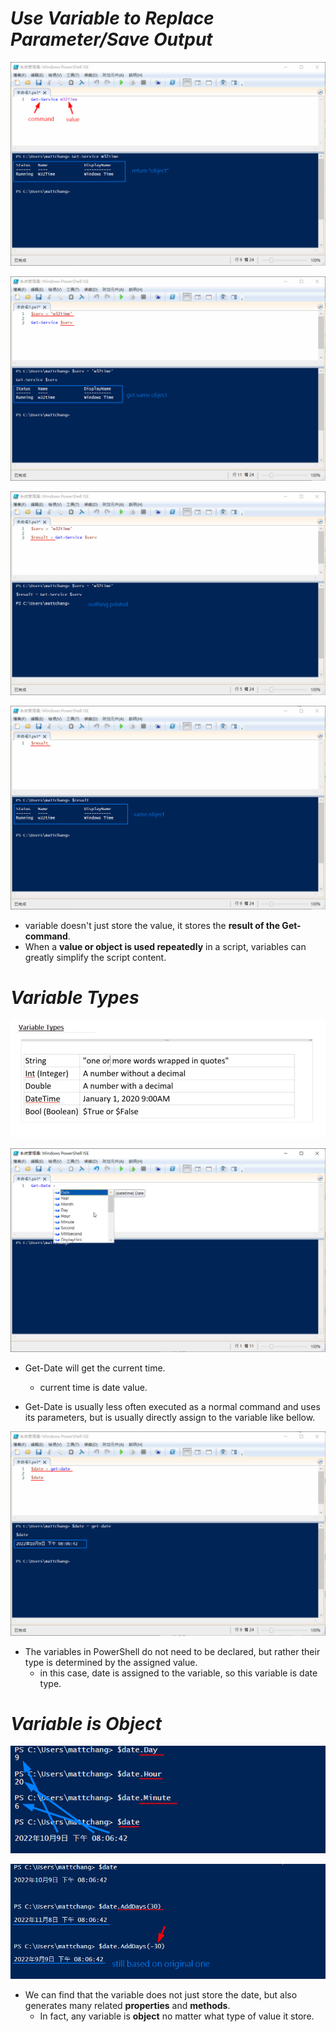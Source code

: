 # **_Use Variable to Replace Parameter/Save Output_**

![Alt get-service for example](pic/bandicam%202022-10-09%2020-01-51-659.jpg)

![Alt assign value to variable](pic/bandicam%202022-10-09%2020-03-05-230.jpg)

![Alt assign output to variable](pic/bandicam%202022-10-09%2020-04-06-326.jpg)

![Alt use variable to print](pic/bandicam%202022-10-09%2020-04-33-850.jpg)

- variable doesn't just store the value, it stores the **result of the Get-command**.
- When a **value or object is used repeatedly** in a script, variables can greatly simplify the script content.

# **_Variable Types_**

![Alt variable type](pic/bandicam%202022-10-09%2020-05-18-380.jpg)

![Alt get-date](pic/bandicam%202022-10-09%2020-06-19-208.jpg)

- Get-Date will get the current time.

  - current time is date value.

- Get-Date is usually less often executed as a normal command and uses its parameters, but is usually directly assign to the variable like bellow.

![Alt assign get-date to variable](pic/bandicam%202022-10-09%2020-06-59-193.jpg)

- The variables in PowerShell do not need to be declared, but rather their type is determined by the assigned value.
  - in this case, date is assigned to the variable, so this variable is date type.

# **_Variable is Object_**

![Alt date type variable's properties](pic/bandicam%202022-10-09%2020-09-38-791.jpg)

![Alt date type variable's method](pic/bandicam%202022-10-09%2020-11-35-402.jpg)

- We can find that the variable does not just store the date, but also generates many related **properties** and **methods**.
  - In fact, any variable is **object** no matter what type of value it store.

